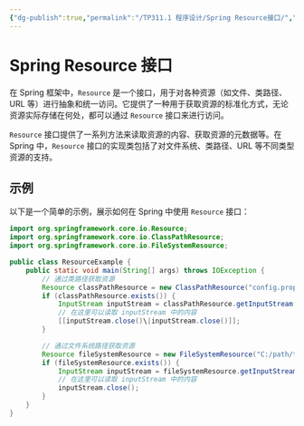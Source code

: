```yaml
---
{"dg-publish":true,"permalink":"/TP311.1 程序设计/Spring Resource接口/","dgPassFrontmatter":true,"created":"2023-08-29T11:19:25.206+08:00","updated":"2024-06-01T10:50:05.931+08:00"}
---
```


# Spring Resource 接口

在 Spring 框架中，`Resource` 是一个接口，用于对各种资源（如文件、类路径、URL 等）进行抽象和统一访问。它提供了一种用于获取资源的标准化方式，无论资源实际存储在何处，都可以通过 `Resource` 接口来进行访问。

`Resource` 接口提供了一系列方法来读取资源的内容、获取资源的元数据等。在 Spring 中，`Resource` 接口的实现类包括了对文件系统、类路径、URL 等不同类型资源的支持。

## 示例

以下是一个简单的示例，展示如何在 Spring 中使用 `Resource` 接口：

```java
import org.springframework.core.io.Resource;
import org.springframework.core.io.ClassPathResource;
import org.springframework.core.io.FileSystemResource;

public class ResourceExample {
    public static void main(String[] args) throws IOException {
        // 通过类路径获取资源
        Resource classPathResource = new ClassPathResource("config.properties");
        if (classPathResource.exists()) {
            InputStream inputStream = classPathResource.getInputStream();
            // 在这里可以读取 inputStream 中的内容
            [[inputStream.close()\|inputStream.close()]];
        }

        // 通过文件系统路径获取资源
        Resource fileSystemResource = new FileSystemResource("C:/path/to/file.txt");
        if (fileSystemResource.exists()) {
            InputStream inputStream = fileSystemResource.getInputStream();
            // 在这里可以读取 inputStream 中的内容
            inputStream.close();
        }
    }
}
